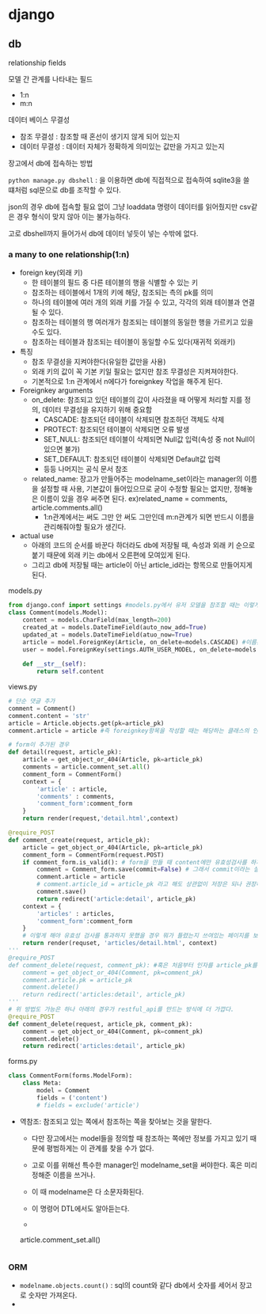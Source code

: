 # django

## db
relationship fields

모델 간 관계를 나타내는 필드

- 1:n
- m:n

데이터 베이스 무결성

- 참조 무결성 : 참조할 때 혼선이 생기지 않게 되어 있는지
- 데이터 무결성 : 데이터 자체가 정확하게 의미있는 값만을 가지고 있는지

장고에서 db에 접속하는 방법

`python manage.py dbshell` : 을 이용하면 db에 직접적으로 접속하여 sqlite3을 쓸 떄처럼 sql문으로 db를 조작할 수 있다.

json의 경우 db에 접속할 필요 없이 그냥 loaddata 명령이 데이터를 읽어줬지만 csv같은 경우 형식이 맞지 않아 이는 불가능하다.

고로 dbshell까지 들어가서 db에 데이터 넣듯이 넣는 수밖에 없다.

### a many to one relationship(1:n)

- foreign key(외래 키)
  - 한 테이블의 필드 중 다른 테이블의 행을 식별할 수 있는 키
  - 참조하는 테이블에서 1개의 키에 해당, 참조되는 측의 pk를 의미
  - 하나의 테이블에 여러 개의 외래 키를 가질 수 있고, 각각의 외래 테이블과 연결될 수 있다.
  - 참조하는 테이블의 행 여러개가 참조되는 테이블의 동일한 행을 가르키고 있을 수도 있다.
  - 참조하는 테이블과 참조되는 테이블이 동일할 수도 있다(재귀적 외래키)
- 특징
  - 참조 무결성을 지켜야한다(유일한 값만을 사용)
  - 외래 키의 값이 꼭 기본 키일 필요는 없지만 참조 무결성은 지켜져야한다.
  - 기본적으로 1:n 관계에서 n에다가 foreignkey 작업을 해주게 된다.
- Foreignkey arguments
  - on_delete: 참조되고 있던 테이블의 값이 사라졌을 때 어떻게 처리할 지를 정의, 데이터 무결성을 유지하기 위해 중요함
    - CASCADE: 참조되던 테이블이 삭제되면 참조하던 객체도 삭제
    - PROTECT: 참조되던 테이블이 삭제되면 오류 발생
    - SET_NULL: 참조되던 테이블이 삭제되면 Null값 입력(속성 중 not Null이 있으면 불가)
    - SET_DEFAULT: 참조되던 테이블이 삭제되면 Default값 입력
    - 등등 나머지는 공식 문서 참조
  - related_name: 장고가 만들어주는 modelname_set이라는 manager의 이름을 설정할 때 사용, 기본값이 들어있으므로 굳이 수정할 필요는 없지만, 정해놓은 이름이 있을 경우 써주면 된다. ex)related_name = comments, article.comments.all()
    - 1:n관계에서는 써도 그만 안 써도 그만인데 m:n관계가 되면 반드시 이름을 관리해줘야할 필요가 생긴다.
- actual use
  - 아래의 코드의 순서를 바꾼다 하더라도 db에 저장될 때, 속성과 외래 키 순으로 붙기 때문에 외래 키는 db에서 오른편에 모여있게 된다.
  - 그리고 db에 저장될 때는 article이 아닌 article_id라는 항목으로 만들어지게 된다.

models.py

```python 
from django.conf import settings #models.py에서 유저 모델을 참조할 때는 이렇게 사용한다. 이렇게 되면 class객체가 아닌 스트링을 가져오게 되는데, 이는 장고의 구동원리와 관련이 있다. 장고가 runserver를 할 때 installed_app에 있는 app을 순서대로 구동하게 되는데, 이 때 순서가 잘못되면 활성화되지 않은 상태로 내가 지정해놓은 customuser가 아닌 auth.user를 가져올 가능성이 생긴다. 따라서 항상 같은 경로를 지정하고 있을 settings.AUTH_USER_MODEL을 가져와서 이런 순서에 따른 오류를 미리 방지하는 것이다.
class Comment(models.Model):
    content = models.CharField(max_length=200)
    created_at = models.DateTimeField(auto_now_add=True)
    updated_at = models.DateTimeField(atuo_now=True)
    article = model.ForeignKey(Article, on_delete=models.CASCADE) #이름은 뭘로 지어도 괜찮으나 참조 테이블과의 관련성을 명확히 보여주기 위해 이런식으로 작성하는 편이다. foreignkey는 첫 번째 인자로 스트링과 클래스 모두 받을 수 있다.
    user = model.ForeignKey(settings.AUTH_USER_MODEL, on_delete=models.CASCADE)
    
    def __str__(self):
        return self.content
```

views.py

```python
# 단순 댓글 추가
comment = Comment()
comment.content = 'str'
article = Article.objects.get(pk=article_pk)
comment.article = article #즉 foreignkey항목을 작성할 때는 해당하는 클래스의 인스턴스를 넣어줘야한다.

# form이 추가된 경우
def detail(request, article_pk):
    article = get_object_or_404(Article, pk=article_pk)
    comments = article.comment_set.all()
    comment_form = CommentForm()
    context = {
        'article' : article,
        'comments' : comments,
        'comment_form':comment_form
    }
    return render(request,'detail.html',context)

@require_POST
def comment_create(request, article_pk):
    article = get_object_or_404(Article, pk=article_pk)
    comment_form = CommentForm(request.POST)
    if comment_form.is_valid(): # form을 만들 때 content에만 유효성검사를 하게 만들어뒀기 때문에 content만 멀쩡하면 통과는 한다. 다만 저장은 할 수 없다. article 요소가 없기 때문
        comment = Comment_form.save(commit=False) # 그래서 commit이라는 실제 db에 저장할거냐는 옵션을 False로 준다.
        comment.article = article
        # comment.article_id = article_pk 라고 해도 상관없이 저장은 되나 권장하지는 않는다.
        comment.save()
        return redirect('article:detail', article_pk)
    context = {
        'articles' : articles,
        'comment_form':comment_form
    }
    # 이렇게 해야 유효성 검사를 통과하지 못했을 경우 뭐가 틀렸는지 쓰여있는 페이지를 보내줄 수 있기 때문
    return render(requset, 'articles/detail.html', context)
'''
@require_POST
def comment_delete(request, comment_pk): #혹은 처음부터 인자를 article_pk를 받아서 짤 수도 있다.
    comment = get_object_or_404(Comment, pk=comment_pk)
    comment.article.pk = article_pk
    comment.delete()
    return redirect('articles:detail', article_pk)
'''
# 위 방법도 가능은 하나 아래의 경우가 restful_api를 만드는 방식에 더 가깝다.
@require_POST
def comment_delete(request, article_pk, comment_pk):
	comment = get_object_or_404(Comment, pk=comment_pk)
	comment.delete()
	return redirect('articles:detail', article_pk)
```

forms.py

```python
class CommentForm(forms.ModelForm):
    class Meta:
        model = Comment
        fields = ('content')
        # fields = exclude('article')
```

- 역참조: 참조되고 있는 쪽에서 참조하는 쪽을 찾아보는 것을 말한다.

  - 다만 장고에서는 model들을 정의할 때 참조하는 쪽에만 정보를 가지고 있기 때문에 평범하게는 이 관계를 찾을 수가 없다.

  - 고로 이를 위해선 특수한 manager인 modelname_set을 써야한다. 혹은 미리 정해준 이름을 쓰거나.

  - 이 때 modelname은 다 소문자화된다.
  
  - 이 명령어 DTL에서도 알아듣는다.
  
  - ```python
  article.comment_set.all()
    ```

### ORM

- `modelname.objects.count()` : sql의 count와 같다 db에서 숫자를 세어서 장고로 숫자만 가져온다.
- 
